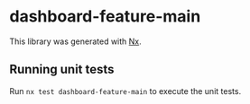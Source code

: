 # dashboard-feature-main

This library was generated with [Nx](https://nx.dev).

## Running unit tests

Run `nx test dashboard-feature-main` to execute the unit tests.
